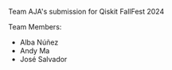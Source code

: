 Team AJA's submission for Qiskit FallFest 2024

Team Members:
- Alba Núñez
- Andy Ma
- José Salvador
